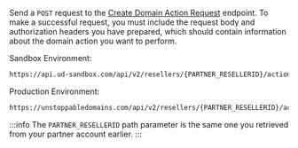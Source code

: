 Send a `POST` request to the [Create Domain Action Request](https://docs.unstoppabledomains.com/openapi/reference/#operation/PostActions) endpoint. To make a successful request, you must include the request body and authorization headers you have prepared, which should contain information about the domain action you want to perform.

Sandbox Environment:

```bash
https://api.ud-sandbox.com/api/v2/resellers/{PARTNER_RESELLERID}/actions
```

Production Environment:

```bash
https://unstoppabledomains.com/api/v2/resellers/{PARTNER_RESELLERID}/actions
```

:::info
The `PARTNER_RESELLERID` path parameter is the same one you retrieved from your partner account earlier.
:::
